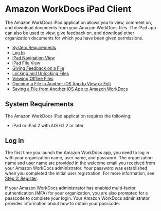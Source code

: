 # Amazon WorkDocs iPad Client<a name="ipad_client_help"></a>

The Amazon WorkDocs iPad application allows you to view, comment on, and download documents from your Amazon WorkDocs files\. The iPad app can also be used to view, give feedback on, and download other organization documents for which you have been given permissions\. 


+ [System Requirements](#ipad_client_sys_reqs)
+ [Log In](#ipad_login)
+ [iPad Navigation View](ipad_nav_view.md)
+ [iPad File View](ipad_document_view.md)
+ [Giving Feedback on a File](ipad_feedback.md)
+ [Locking and Unlocking Files](ipad_lock_files.md)
+ [Viewing Offline Files](ipad_offline_files.md)
+ [Opening a File in Another iOS App to View or Edit](ipad_opening_files.md)
+ [Saving a File from Another iOS App to Amazon WorkDocs](ipad_saving_files.md)

## System Requirements<a name="ipad_client_sys_reqs"></a>

The Amazon WorkDocs iPad application requires the following:

+ iPad or iPad 2 with iOS 6\.1\.2 or later

## Log In<a name="ipad_login"></a>

The first time you launch the Amazon WorkDocs app, you need to log in with your organization name, user name, and password\. The organization name and user name are provided in the welcome email you received from your Amazon WorkDocs administrator\. Your password was established when you completed the initial user registration\. For more information, see [Step 2: Register](getting_started.md#user_registration)\. 

If your Amazon WorkDocs administrator has enabled multi\-factor authentication \(MFA\) for your organization, you are also prompted for a passcode to complete your login\. Your Amazon WorkDocs administrator provides information about how to obtain your passcode\.